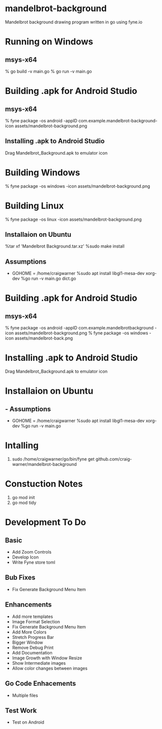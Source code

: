 # mandelbrot-background
Mandelbrot background drawing program written in go using fyne.io 

# Running on Windows
## msys-x64
% go build -v main.go
% go run -v main.go

# Building .apk for Android Studio
## msys-x64 
% fyne package -os android -appID com.example.mandelbrot-background-icon assets/mandelbrot-background.png
## Installing .apk to Android Studio
Drag Mandelbrot_Background.apk to emulator icon

# Building Windows 
% fyne package -os windows -icon assets/mandelbrot-background.png

# Building Linux 
% fyne package -os linux -icon assets/mandelbrot-background.png
## Installaion on Ubuntu 
%tar xf 'Mandelbrot Background.tar.xz'
%sudo make install
## Assumptions
 * GOHOME = /home/craigwarner
%sudo apt install libgl1-mesa-dev xorg-dev
%go run -v main.go dict.go

# Building .apk for Android Studio
## msys-x64 
% fyne package -os android -appID com.example.mandelbrotbackground -icon assets/mandelbrot-background.png
% fyne package -os windows -icon assets/mandelbrot-back.png
 
# Installing .apk to Android Studio
Drag Mandelbrot_Background.apk to emulator icon

# Installaion on Ubuntu 
## - Assumptions
 * GOHOME = /home/craigwarner
%sudo apt install libgl1-mesa-dev xorg-dev
%go run -v main.go

# Intalling  
1) sudo /home/craigwarner/go/bin/fyne get github.com/craig-warner/mandelbrot-background

# Constuction Notes
1) go mod init
2) go mod tidy


# Development To Do

## Basic
* Add Zoom Controls
* Develop Icon
* Write Fyne store toml

## Bub Fixes
* Fix Generate Background Menu Item 

## Enhancements
* Add more templates
* Image Format Selection
* Fix Generate Background Menu Item 
* Add More Colors
* Stretch Progress Bar
* Bigger Window
* Remove Debug Print 
* Add Documentation
* Image Growth with Window Resize
* Show Intermediate images
* Allow color changes between images

## Go Code Enhacements
* Multiple files 

## Test Work
* Test on Android 